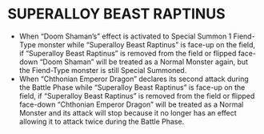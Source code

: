 
# SUPERALLOY BEAST RAPTINUS

*   When “Doom Shaman’s” effect is activated to Special Summon 1 Fiend-Type monster while “Superalloy Beast Raptinus” is face-up on the field, if “Superalloy Beast Raptinus” is removed from the field or flipped face-down “Doom Shaman” will be treated as a Normal Monster again, but the Fiend-Type monster is still Special Summoned.
*   When “Chthonian Emperor Dragon” declares its second attack during the Battle Phase while “Superalloy Beast Raptinus” is face-up on the field, if “Superalloy Beast Raptinus” is removed from the field or flipped face-down “Chthonian Emperor Dragon” will be treated as a Normal Monster and its attack will stop because it no longer has an effect allowing it to attack twice during the Battle Phase.

  